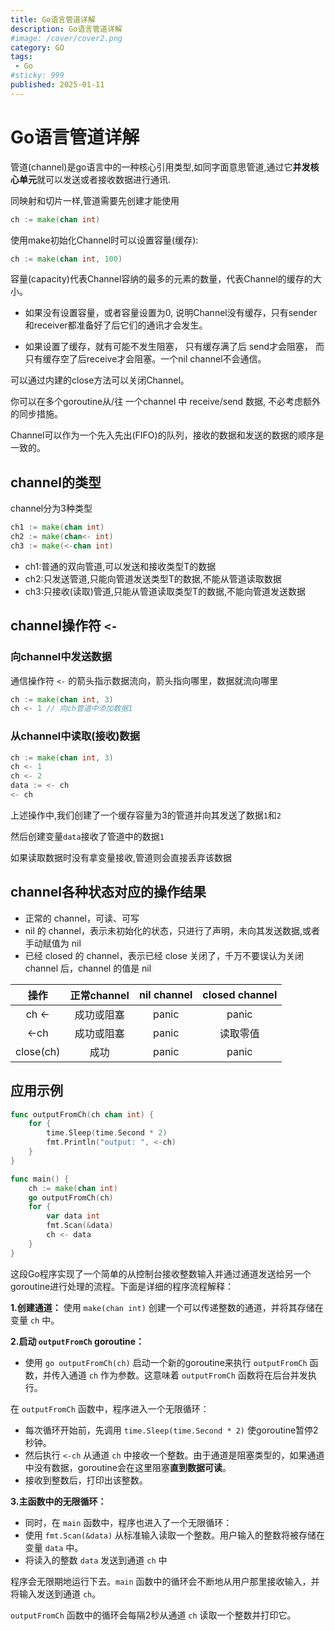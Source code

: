 ```yaml
---
title: Go语言管道详解
description: Go语言管道详解
#image: /cover/cover2.png
category: GO
tags:
 - Go 
#sticky: 999
published: 2025-01-11
---
```


# Go语言管道详解

管道(channel)是go语言中的一种核心引用类型,如同字面意思管道,通过它**并发核心单元**就可以发送或者接收数据进行通讯.

同映射和切片一样,管道需要先创建才能使用

```go
ch := make(chan int)
```

使用make初始化Channel时可以设置容量(缓存):

```go
ch := make(chan int, 100)
```

容量(capacity)代表Channel容纳的最多的元素的数量，代表Channel的缓存的大小。

* 如果没有设置容量，或者容量设置为0, 说明Channel没有缓存，只有sender和receiver都准备好了后它们的通讯才会发生。

* 如果设置了缓存，就有可能不发生阻塞， 只有缓存满了后 send才会阻塞， 而只有缓存空了后receive才会阻塞。一个nil channel不会通信。

可以通过内建的close方法可以关闭Channel。

你可以在多个goroutine从/往 一个channel 中 receive/send 数据, 不必考虑额外的同步措施。

Channel可以作为一个先入先出(FIFO)的队列，接收的数据和发送的数据的顺序是一致的。

## channel的类型

channel分为3种类型

```go
ch1 := make(chan int)       
ch2 := make(chan<- int)     
ch3 := make(<-chan int)     
```

* ch1:普通的双向管道,可以发送和接收类型T的数据
* ch2:只发送管道,只能向管道发送类型T的数据,不能从管道读取数据
* ch3:只接收(读取)管道,只能从管道读取类型T的数据,不能向管道发送数据

## channel操作符 `<-`

### 向channel中发送数据

通信操作符 `<-` 的箭头指示数据流向，箭头指向哪里，数据就流向哪里

```go
ch := make(chan int, 3)
ch <- 1 // 向ch管道中添加数据1
```

### 从channel中读取(接收)数据

```go
ch := make(chan int, 3)
ch <- 1
ch <- 2
data := <- ch
<- ch
```
上述操作中,我们创建了一个缓存容量为3的管道并向其发送了数据`1`和`2`

然后创建变量`data`接收了管道中的数据`1`

如果读取数据时没有拿变量接收,管道则会直接丢弃该数据

## channel各种状态对应的操作结果

- 正常的 channel，可读、可写
- nil 的 channel，表示未初始化的状态，只进行了声明，未向其发送数据,或者手动赋值为 nil
- 已经 closed 的 channel，表示已经 close 关闭了，千万不要误认为关闭 channel 后，channel 的值是 nil

|   操作    | 正常channel | nil channel | closed channel |
| :-------: | :---------: | :---------: | :------------: |
|   ch <-   | 成功或阻塞  |    panic    |     panic      |
|   <-ch    | 成功或阻塞  |    panic    |    读取零值    |
| close(ch) |    成功     |    panic    |     panic      |


## 应用示例
```go
func outputFromCh(ch chan int) {
	for {
		time.Sleep(time.Second * 2)
		fmt.Println("output: ", <-ch)
	}
}

func main() {
	ch := make(chan int)
	go outputFromCh(ch)
	for {
		var data int
		fmt.Scan(&data)
		ch <- data
	}
}
```
这段Go程序实现了一个简单的从控制台接收整数输入并通过通道发送给另一个goroutine进行处理的流程。下面是详细的程序流程解释：

**1.创建通道：**
使用 `make(chan int)` 创建一个可以传递整数的通道，并将其存储在变量 `ch` 中。

**2.启动 `outputFromCh` goroutine：**

- 使用 `go outputFromCh(ch)` 启动一个新的goroutine来执行 `outputFromCh` 函数，并传入通道 `ch` 作为参数。这意味着 `outputFromCh` 函数将在后台并发执行。

在 `outputFromCh` 函数中，程序进入一个无限循环：
- 每次循环开始前，先调用 `time.Sleep(time.Second * 2)` 使goroutine暂停2秒钟。
- 然后执行 `<-ch` 从通道 `ch` 中接收一个整数。由于通道是阻塞类型的，如果通道中没有数据，goroutine会在这里阻塞**直到数据可读**。
- 接收到整数后，打印出该整数。

**3.主函数中的无限循环：**
- 同时，在 `main` 函数中，程序也进入了一个无限循环：
- 使用 `fmt.Scan(&data)` 从标准输入读取一个整数。用户输入的整数将被存储在变量 `data` 中。
- 将读入的整数 `data` 发送到通道 `ch` 中

程序会无限期地运行下去。`main` 函数中的循环会不断地从用户那里接收输入，并将输入发送到通道 `ch`。

`outputFromCh` 函数中的循环会每隔2秒从通道 `ch` 读取一个整数并打印它。
